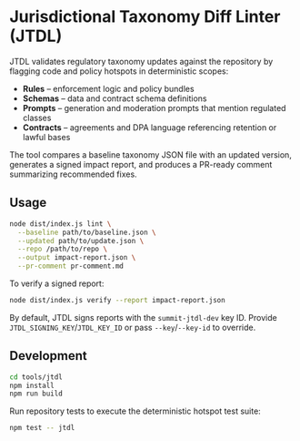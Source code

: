 # Jurisdictional Taxonomy Diff Linter (JTDL)

JTDL validates regulatory taxonomy updates against the repository by flagging code and policy hotspots in deterministic scopes:

- **Rules** – enforcement logic and policy bundles
- **Schemas** – data and contract schema definitions
- **Prompts** – generation and moderation prompts that mention regulated classes
- **Contracts** – agreements and DPA language referencing retention or lawful bases

The tool compares a baseline taxonomy JSON file with an updated version, generates a signed impact report, and produces a PR-ready comment summarizing recommended fixes.

## Usage

```bash
node dist/index.js lint \
  --baseline path/to/baseline.json \
  --updated path/to/update.json \
  --repo /path/to/repo \
  --output impact-report.json \
  --pr-comment pr-comment.md
```

To verify a signed report:

```bash
node dist/index.js verify --report impact-report.json
```

By default, JTDL signs reports with the `summit-jtdl-dev` key ID. Provide `JTDL_SIGNING_KEY`/`JTDL_KEY_ID` or pass `--key`/`--key-id` to override.

## Development

```bash
cd tools/jtdl
npm install
npm run build
```

Run repository tests to execute the deterministic hotspot test suite:

```bash
npm test -- jtdl
```
